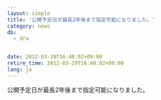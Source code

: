 ```yaml
---
layout: simple
title: '公開予定日が最長2年後まで指定可能になりました。'
category: news
db:
  - dra


date: 2012-03-29T16:40:02+09:00
retire_time: 2012-03-29T16:40:02+09:00
lang: ja
---
```


公開予定日が最長2年後まで指定可能になりました。
